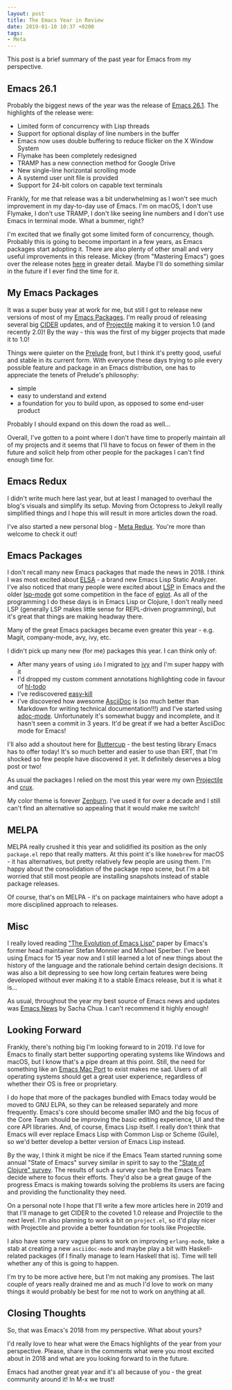 ```yaml
---
layout: post
title: The Emacs Year in Review
date: 2019-01-10 10:37 +0200
tags:
- Meta
---
```


This post is a brief summary of the past year for Emacs from my perspective.

## Emacs 26.1

Probably the biggest news of the year was the release of [Emacs 26.1](https://www.gnu.org/software/emacs/news/NEWS.26.1).
The highlights of the release were:

* Limited form of concurrency with Lisp threads
* Support for optional display of line numbers in the buffer
* Emacs now uses double buffering to reduce flicker on the X Window System
* Flymake has been completely redesigned
* TRAMP has a new connection method for Google Drive
* New single-line horizontal scrolling mode
* A systemd user unit file is provided
* Support for 24-bit colors on capable text terminals

Frankly, for me that release was a bit underwhelming as I won't see
much improvement in my day-to-day use of Emacs.  I'm on macOS, I
don't use Flymake, I don't use TRAMP, I don't like seeing line numbers
and I don't use Emacs in terminal mode.  What a bummer, right?

I'm excited that we finally got some limited form of concurrency,
though. Probably this is going to become important in a few years, as
Emacs packages start adopting it. There are also plenty of other small
and very useful improvements in this release. Mickey (from "Mastering
Emacs") goes over the release notes
[here](https://www.masteringemacs.org/article/whats-new-in-emacs-26-1)
in greater detail. Maybe I'll do something similar in the future if I
ever find the time for it.

## My Emacs Packages

It was a super busy year at work for me, but still I got to release
new versions of most of my [Emacs
Packages](https://metaredux.com/projects).  I'm really proud of
releasing several big [CIDER](https://github.com/clojure-emacs/cider)
updates, and of [Projectile](https://github.com/bbatsov/projectile)
making it to version 1.0 (and recently 2.0)! By the way - this was the
first of my bigger projects that made it to 1.0!

Things were quieter on the
[Prelude](https://github.com/bbatsov/prelude) front, but I think
it's pretty good, useful and stable in its current form.  With
everyone these days trying to pile every possible feature and package
in an Emacs distribution, one has to appreciate the tenets of
Prelude's philosophy:

* simple
* easy to understand and extend
* a foundation for you to build upon, as opposed to some end-user product

Probably I should expand on this down the road as well...

Overall, I've gotten to a point where I don't have time to properly
maintain all of my projects and it seems that I'll have to focus on
fewer of them in the future and solicit help from other people for the
packages I can't find enough time for.

## Emacs Redux

I didn't write much here last year, but at least I managed to overhaul the
blog's visuals and simplify its setup. Moving from Octopress to Jekyll
really simplified things and I hope this will result in more articles down the road.

I've also started a new personal blog - [Meta
Redux](https://metaredux.com). You're more than welcome to check it
out!

## Emacs Packages

I don't recall many new Emacs packages that made the news in 2018. I
think I was most excited about
[ELSA](https://github.com/emacs-elsa/Elsa) - a brand new Emacs Lisp
Static Analyzer.  I've also noticed that many people were excited
about [LSP](https://langserver.org/) in Emacs and the older
[lsp-mode](https://github.com/emacs-lsp/lsp-mode) got some competition
in the face of [eglot](https://github.com/joaotavora/eglot).  As all
of the programming I do these days is in Emacs Lisp or Clojure, I
don't really need LSP (generally LSP makes little sense for
REPL-driven programming), but it's great that things are making
headway there.

Many of the great Emacs packages became even greater this year - e.g. Magit, company-mode, avy, ivy, etc.

I didn't pick up many new (for me) packages this year. I can think only of:

* After many years of using `ido` I migrated to [ivy](https://github.com/abo-abo/swiper#ivy) and I'm super happy with it
* I'd dropped my custom comment annotations highlighting code in favour of [hl-todo](https://github.com/tarsius/hl-todo)
* I've rediscovered [easy-kill](https://github.com/leoliu/easy-kill)
* I've discovered how awesome [AsciiDoc](https://asciidoctor.org/) is
  (so much better than Markdown for writing technical
  documentation!!!) and I've started using
  [adoc-mode](https://github.com/sensorflo/adoc-mode). Unfortunately
  it's somewhat buggy and incomplete, and it hasn't seen a commit in 3
  years. It'd be great if we had a better AsciiDoc mode for Emacs!

I'll also add a shoutout here for
[Buttercup](https://github.com/jorgenschaefer/emacs-buttercup) - the
best testing library Emacs has to offer today! It's so much better and
easier to use than ERT, that I'm shocked so few people have discovered
it yet. It definitely deserves a blog post or two!

As usual the packages I relied on the most this year were my own
[Projectile](https://github.com/bbatsov/projectile) and
[crux](https://github.com/bbatsov/crux).

My color theme is forever [Zenburn](https://github.com/bbatsov/zenburn-emacs). I've used it for over a decade
and I still can't find an alternative so appealing that it would make me switch!

## MELPA

MELPA really crushed it this year and solidified its position as the only `package.el` repo that really matters.
At this point it's like `homebrew` for macOS - it has alternatives, but pretty relatively few people are using them.
I'm happy about the consolidation of the package repo scene, but I'm a bit worried that still most people are
installing snapshots instead of stable package releases.

Of course, that's on MELPA - it's on package maintainers who have adopt a more disciplined approach to releases.

## Misc

I really loved reading ["The Evolution of Emacs
Lisp"](https://www.iro.umontreal.ca/~monnier/hopl-4-emacs-lisp.pdf)
paper by Emacs's former head maintainer Stefan Monnier and Michael
Sperber. I've been using Emacs for 15 year now and I still learned a
lot of new things about the history of the language and the rationale
behind certain design decisions. It was also a bit depressing to see
how long certain features were being developed without ever making it
to a stable Emacs release, but it is what it is...

As usual, throughout the year my best source of Emacs news and updates
was [Emacs News](http://sachachua.com/blog/category/emacs-news/) by
Sacha Chua. I can't recommend it highly enough!

## Looking Forward

Frankly, there's nothing big I'm looking forward to in 2019. I'd love for Emacs to finally start
better supporting operating systems like Windows and macOS, but I know that's a pipe dream at this point.
Still, the need for something like an [Emacs Mac Port](https://bitbucket.org/mituharu/emacs-mac/) to exist
makes me sad. Users of all operating systems should get a great user experience, regardless of whether
their OS is free or proprietary.

I do hope that more of the packages bundled with Emacs today would be moved to GNU ELPA, so they can be released
separately and more frequently. Emacs's core should become smaller IMO and the big focus of the Core Team should be
improving the basic editing experience, UI and the core API libraries. And, of course, Emacs Lisp itself.
I really don't think that Emacs will ever replace Emacs Lisp with Common Lisp or Scheme (Guile), so we'd better
develop a better version of Emacs Lisp instead.

By the way, I think it might be nice if the Emacs Team started running some annual "State of Emacs" survey similar in
spirit to say to the ["State of Clojure" survey](https://clojure.org/news/2019/01/07/clojure-2019-survey).
The results of such a survey can help the Emacs Team decide where to focus their efforts. They'd also
be a great gauge of the progress Emacs is making towards solving the problems its users are facing
and providing the functionality they need.

On a personal note I hope that I'll write a few more articles here in 2019 and that I'll manage to get CIDER to the coveted
1.0 release and Projectile to the next level. I'm also planning to work a bit on `project.el`, so it'd play nicer with
Projectile and provide a better foundation for tools like Projectile.

I also have some vary vague plans to work on improving
`erlang-mode`, take a stab at creating a new `asciidoc-mode` and maybe
play a bit with Haskell-related packages (if I finally manage to
learn Haskell that is). Time will tell whether any of this is going to happen.

I'm try to be more active here, but I'm not making any promises.  The
last couple of years really drained me and as much I'd love to work on
many things it would probably be best for me not to work on anything
at all.

## Closing Thoughts

So, that was Emacs's 2018 from my perspective. What about yours?

I'd really love to hear what were the Emacs highlights of the year
from your perspective. Please, share in the comments what were you
most excited about in 2018 and what are you looking forward to in the
future.

Emacs had another great year and it's all because of you - the great community around it!
In M-x we trust!
